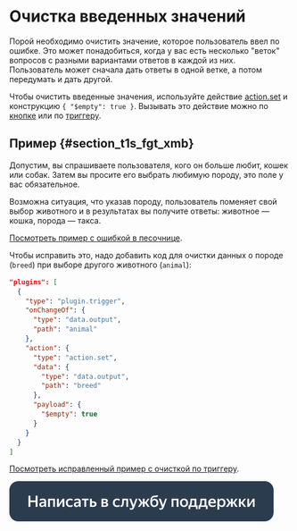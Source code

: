 # Очистка введенных значений

Порой необходимо очистить значение, которое пользователь ввел по ошибке. Это может понадобиться, когда у вас есть несколько "веток" вопросов с разными вариантами ответов в каждой из них. Пользователь может сначала дать ответы в одной ветке, а потом передумать и дать другой.

Чтобы очистить введенные значения, используйте действие [action.set](../reference/action.set.md) и конструкцию `{ "$empty": true }`. Вызывать это действие можно по [кнопке](../reference/view.action-button.md) или по [триггеру](../reference/plugin.trigger.md).

## Пример {#section_t1s_fgt_xmb}

Допустим, вы спрашиваете пользователя, кого он больше любит, кошек или собак. Затем вы просите его выбрать любимую породу, это поле у вас обязательное.

Возможна ситуация, что указав породу, пользователь поменяет свой выбор животного и в результатах вы получите ответы: животное — кошка, порода — такса.


[Посмотреть пример с ошибкой в песочнице](https://clck.ru/QiDwM).

Чтобы исправить это, надо добавить код для очистки данных о породе (`breed`) при выборе другого животного (`animal`):

```json
"plugins": [
  {
    "type": "plugin.trigger",
    "onChangeOf": {
      "type": "data.output",
      "path": "animal"
    },
    "action": {
      "type": "action.set",
      "data": {
        "type": "data.output",
        "path": "breed"
      },
      "payload": {
        "$empty": true
      }
    }
  }
]
```

[Посмотреть исправленный пример с очисткой по триггеру](https://clck.ru/QiDpv).

[![](../_images/buttons/contact-support.svg)](../concepts/support.md)
